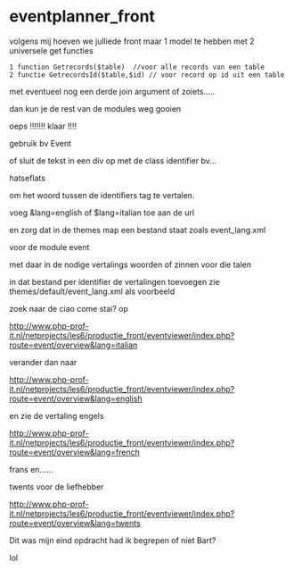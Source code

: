 # eventplanner_front

volgens mij hoeven we julliede front maar 1 model te hebben met 2 universele get functies
 
    1 function Getrecords($table)  //voor alle records van een table
    2 functie GetrecordsId($table,$id) // voor record op id uit een table

met eventueel nog een derde  join argument of zoiets.....

dan kun je de rest van de modules weg gooien




oeps !!!!!!! klaar !!!!

gebruik bv <td class="Trans-Event">Event</td> 

of sluit de tekst in een div op met de class identifier bv...

<div class="Trans-hutjeflut">hatseflats</div> 

om het woord tussen de identifiers tag te vertalen.

voeg &lang=english of $lang=italian toe aan de url

en zorg dat in de themes map een bestand staat zoals event_lang.xml 

voor de module event 

met daar in de nodige vertalings woorden of zinnen  voor die talen

in dat bestand per identifier de vertalingen toevoegen zie themes/default/event_lang.xml als voorbeeld

zoek naar de ciao come stai? op 

http://www.php-prof-it.nl/netprojects/les6/productie_front/eventviewer/index.php?route=event/overview&lang=italian

verander dan naar 

http://www.php-prof-it.nl/netprojects/les6/productie_front/eventviewer/index.php?route=event/overview&lang=english

en zie de vertaling engels

http://www.php-prof-it.nl/netprojects/les6/productie_front/eventviewer/index.php?route=event/overview&lang=french

frans en......

twents voor de liefhebber

http://www.php-prof-it.nl/netprojects/les6/productie_front/eventviewer/index.php?route=event/overview&lang=twents


Dit was mijn eind opdracht had ik begrepen of niet Bart? 


lol





